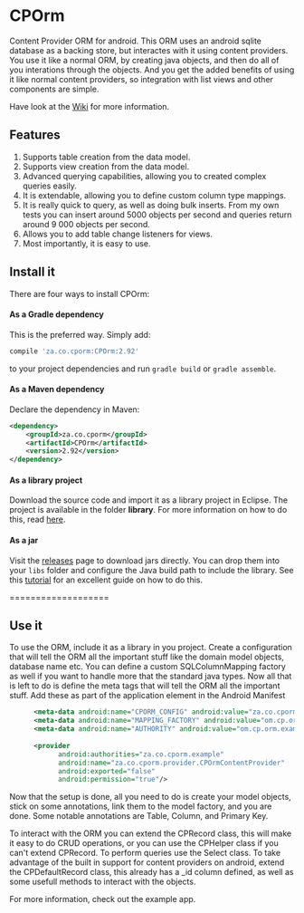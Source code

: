 # CPOrm
Content Provider ORM for android.  This ORM uses an android sqlite database as a backing store, but interactes with it using  content providers.  You use it like a normal ORM, by creating java objects, and then do all of you interations through the objects. And you get the added benefits of using it like normal content providers, so integration with list views and other components are simple.

Have look at the [Wiki](https://github.com/Wackymax/CPOrm/wiki) for more information.

## Features
1. Supports table creation from the data model.
2. Supports view creation from the data model.
3. Advanced querying capabilities, allowing you to created complex queries easily.
4. It is extendable, allowing you to define custom column type mappings.
5. It is really quick to query, as well as doing bulk inserts. From my own tests you can insert around 5000 objects per second and queries return around 9 000 objects per second.
6. Allows you to add table change listeners for views.
7. Most importantly, it is easy to use.

## Install it

There are four ways to install CPOrm:

#### As a Gradle dependency

This is the preferred way. Simply add:

```groovy
compile 'za.co.cporm:CPOrm:2.92'
```

to your project dependencies and run `gradle build` or `gradle assemble`.

#### As a Maven dependency

Declare the dependency in Maven:

```xml
<dependency>
    <groupId>za.co.cporm</groupId>
    <artifactId>CPOrm</artifactId>
    <version>2.92</version>
</dependency>
```

#### As a library project

Download the source code and import it as a library project in Eclipse. The project is available in the folder **library**. For more information on how to do this, read [here](http://developer.android.com/tools/projects/index.html#LibraryProjects).

#### As a jar

Visit the [releases](https://github.com/Wackymax/CPOrm/releases) page to download jars directly. You can drop them into your `libs` folder and configure the Java build path to include the library. See this [tutorial](http://www.vogella.com/tutorials/AndroidLibraryProjects/article.html) for an excellent guide on how to do this.

===================

## Use it
To use the ORM, include it as a library in you project. Create a configuration that will tell the ORM all the important stuff like the domain model objects, database name etc. You can define a custom SQLColumnMapping factory as well if you want to handle more that the standard java types. Now all that is left to do is define the meta tags that will tell the ORM all the important stuff. Add these as part of the application element in the Android Manifest

```xml
      <meta-data android:name="CPORM_CONFIG" android:value="za.co.cporm.example.model.MyCPOrmConfiguration" />
      <meta-data android:name="MAPPING_FACTORY" android:value="om.cp.orm.example.MyMappingFactory" /><!-- This is optional-->
      <meta-data android:name="AUTHORITY" android:value="om.cp.orm.example" /> <!-- Should match provider-->
      
      <provider
            android:authorities="za.co.cporm.example"
            android:name="za.co.cporm.provider.CPOrmContentProvider"
            android:exported="false"
            android:permission="true"/>
```
Now that the setup is done, all you need to do is create your model objects, stick on some annotations, link them to the model factory, and you are done.  Some notable annotations are Table, Column, and Primary Key.

To interact with the ORM you can extend the CPRecord class, this will make it easy to do CRUD operations, or you can use the CPHelper class if you can't extend CPRecord. To perform queries use the Select class.  To take advantage of the built in support for content providers on android, extend the CPDefaultRecord class, this already has a _id column defined, as well as some usefull methods to interact with the objects.

For more information, check out the example app.
